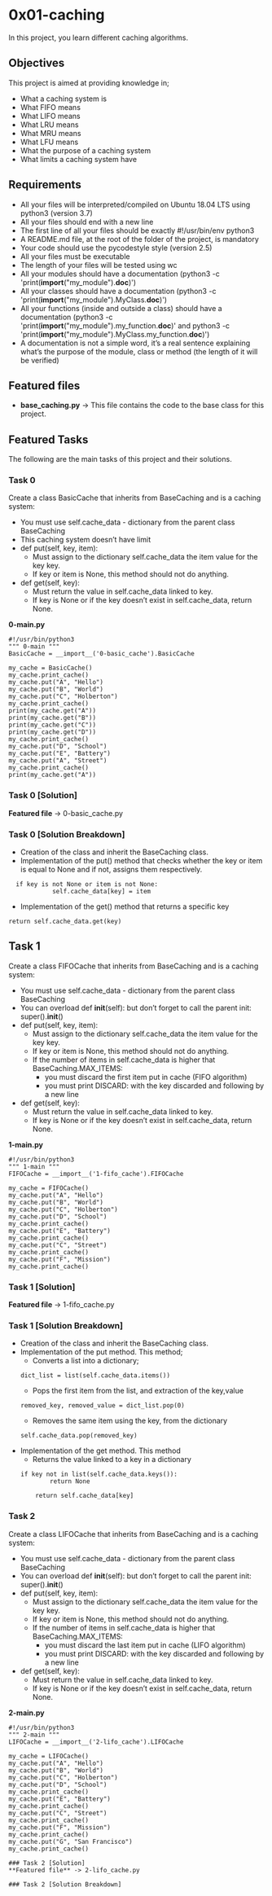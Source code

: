 # 0x01-caching
In this project, you learn different caching algorithms.

## Objectives
This project is aimed at providing knowledge in;
- What a caching system is
- What FIFO means
- What LIFO means
- What LRU means
- What MRU means
- What LFU means
- What the purpose of a caching system
- What limits a caching system have

## Requirements
- All your files will be interpreted/compiled on Ubuntu 18.04 LTS using python3 (version 3.7)
- All your files should end with a new line
- The first line of all your files should be exactly #!/usr/bin/env python3
- A README.md file, at the root of the folder of the project, is mandatory
- Your code should use the pycodestyle style (version 2.5)
- All your files must be executable
- The length of your files will be tested using wc
- All your modules should have a documentation (python3 -c 'print(__import__("my_module").__doc__)')
- All your classes should have a documentation (python3 -c 'print(__import__("my_module").MyClass.__doc__)')
- All your functions (inside and outside a class) should have a documentation (python3 -c 'print(__import__("my_module").my_function.__doc__)' and python3 -c 'print(__import__("my_module").MyClass.my_function.__doc__)')
- A documentation is not a simple word, it’s a real sentence explaining what’s the purpose of the module, class or method (the length of it will be verified)

## Featured files
- **base_caching.py** -> This file contains the code to the base class for this project.

## Featured Tasks
The following are the main tasks of this project and their solutions.

### Task 0
Create a class BasicCache that inherits from BaseCaching and is a caching system:

- You must use self.cache_data - dictionary from the parent class BaseCaching
- This caching system doesn’t have limit
- def put(self, key, item):
	- Must assign to the dictionary self.cache_data the item value for the key key.
	- If key or item is None, this method should not do anything.
- def get(self, key):
	- Must return the value in self.cache_data linked to key.
	- If key is None or if the key doesn’t exist in self.cache_data, return None.
  
  

**0-main.py**
  
```
#!/usr/bin/python3
""" 0-main """
BasicCache = __import__('0-basic_cache').BasicCache

my_cache = BasicCache()
my_cache.print_cache()
my_cache.put("A", "Hello")
my_cache.put("B", "World")
my_cache.put("C", "Holberton")
my_cache.print_cache()
print(my_cache.get("A"))
print(my_cache.get("B"))
print(my_cache.get("C"))
print(my_cache.get("D"))
my_cache.print_cache()
my_cache.put("D", "School")
my_cache.put("E", "Battery")
my_cache.put("A", "Street")
my_cache.print_cache()
print(my_cache.get("A"))
```


### Task 0 [Solution]
**Featured file** -> 0-basic_cache.py

### Task 0 [Solution Breakdown]
- Creation of the class and inherit the BaseCaching class.
- Implementation of the put() method that checks whether the key or item is equal to None and if not, assigns them respectively.
```
  if key is not None or item is not None:
            self.cache_data[key] = item
```
- Implementation of the get() method that returns a specific key
```
return self.cache_data.get(key)
```

## Task 1
Create a class FIFOCache that inherits from BaseCaching and is a caching system:

- You must use self.cache_data - dictionary from the parent class BaseCaching
- You can overload def __init__(self): but don’t forget to call the parent init: super().__init__()
- def put(self, key, item):
	- Must assign to the dictionary self.cache_data the item value for the key key.
	- If key or item is None, this method should not do anything.
	- If the number of items in self.cache_data is higher that BaseCaching.MAX_ITEMS:
		- you must discard the first item put in cache (FIFO algorithm)
		- you must print DISCARD: with the key discarded and following by a new line
- def get(self, key):
	- Must return the value in self.cache_data linked to key.
	- If key is None or if the key doesn’t exist in self.cache_data, return None.
  
  

**1-main.py**
  
```
#!/usr/bin/python3
""" 1-main """
FIFOCache = __import__('1-fifo_cache').FIFOCache

my_cache = FIFOCache()
my_cache.put("A", "Hello")
my_cache.put("B", "World")
my_cache.put("C", "Holberton")
my_cache.put("D", "School")
my_cache.print_cache()
my_cache.put("E", "Battery")
my_cache.print_cache()
my_cache.put("C", "Street")
my_cache.print_cache()
my_cache.put("F", "Mission")
my_cache.print_cache()
```

### Task 1 [Solution]
**Featured file** -> 1-fifo_cache.py

### Task 1 [Solution Breakdown]
- Creation of the class and inherit the BaseCaching class. 
- Implementation of the put method. This method;
	- Converts a list into a dictionary;
	```
	dict_list = list(self.cache_data.items())
	```
	- Pops the first item from the list, and extraction of the key,value
	```
	removed_key, removed_value = dict_list.pop(0)
	```
	- Removes the same item using the key, from the dictionary
	```
	self.cache_data.pop(removed_key)
	```
- Implementation of the get method. This method 
	- Returns the value linked to a key in a dictionary
	```
	if key not in list(self.cache_data.keys()):
            return None

        return self.cache_data[key]
	```

### Task 2
Create a class LIFOCache that inherits from BaseCaching and is a caching system:

- You must use self.cache_data - dictionary from the parent class BaseCaching
- You can overload def __init__(self): but don’t forget to call the parent init: super().__init__()
- def put(self, key, item):
	- Must assign to the dictionary self.cache_data the item value for the key key.
	- If key or item is None, this method should not do anything.
	- If the number of items in self.cache_data is higher that BaseCaching.MAX_ITEMS:
		- you must discard the last item put in cache (LIFO algorithm)
		- you must print DISCARD: with the key discarded and following by a new line
- def get(self, key):
	- Must return the value in self.cache_data linked to key.
	- If key is None or if the key doesn’t exist in self.cache_data, return None.
  
  
**2-main.py**
  
````
#!/usr/bin/python3
""" 2-main """
LIFOCache = __import__('2-lifo_cache').LIFOCache

my_cache = LIFOCache()
my_cache.put("A", "Hello")
my_cache.put("B", "World")
my_cache.put("C", "Holberton")
my_cache.put("D", "School")
my_cache.print_cache()
my_cache.put("E", "Battery")
my_cache.print_cache()
my_cache.put("C", "Street")
my_cache.print_cache()
my_cache.put("F", "Mission")
my_cache.print_cache()
my_cache.put("G", "San Francisco")
my_cache.print_cache()

### Task 2 [Solution]
**Featured file** -> 2-lifo_cache.py

### Task 2 [Solution Breakdown]
